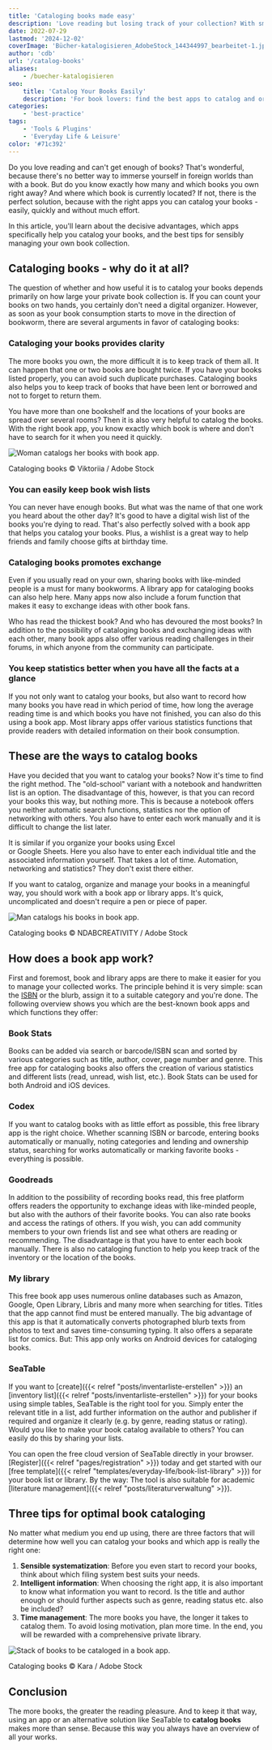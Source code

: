 ```yaml
---
title: 'Cataloging books made easy'
description: 'Love reading but losing track of your collection? With smart apps, you can catalog every book quickly—track locations, wishlists, lendings and stats. Explore the top tools to stay organized, share your list and turn your passion for books into a perfectly managed library—all with just a few taps.'
date: 2022-07-29
lastmod: '2024-12-02'
coverImage: 'Bücher-katalogisieren_AdobeStock_144344997_bearbeitet-1.jpg'
author: 'cdb'
url: '/catalog-books'
aliases:
    - /buecher-katalogisieren
seo:
    title: 'Catalog Your Books Easily'
    description: 'For book lovers: find the best apps to catalog and organize your books, collections, wishlists, and reading stats effortlessly.'
categories:
    - 'best-practice'
tags:
    - 'Tools & Plugins'
    - 'Everyday Life & Leisure'
color: '#71c392'
---
```


Do you love reading and can't get enough of books? That's wonderful, because there's no better way to immerse yourself in foreign worlds than with a book. But do you know exactly how many and which books you own right away? And where which book is currently located? If not, there is the perfect solution, because with the right apps you can catalog your books - easily, quickly and without much effort.

In this article, you'll learn about the decisive advantages, which apps specifically help you catalog your books, and the best tips for sensibly managing your own book collection.

## Cataloging books - why do it at all?

The question of whether and how useful it is to catalog your books depends primarily on how large your private book collection is. If you can count your books on two hands, you certainly don't need a digital organizer. However, as soon as your book consumption starts to move in the direction of bookworm, there are several arguments in favor of cataloging books:

### Cataloging your books provides clarity

The more books you own, the more difficult it is to keep track of them all. It can happen that one or two books are bought twice. If you have your books listed properly, you can avoid such duplicate purchases. Cataloging books also helps you to keep track of books that have been lent or borrowed and not to forget to return them.

You have more than one bookshelf and the locations of your books are spread over several rooms? Then it is also very helpful to catalog the books. With the right book app, you know exactly which book is where and don't have to search for it when you need it quickly.

![Woman catalogs her books with book app.](buecher-katalogisieren-frau.jpg)

Cataloging books © Viktoriia / Adobe Stock

### You can easily keep book wish lists

You can never have enough books. But what was the name of that one work you heard about the other day? It's good to have a digital wish list of the books you're dying to read. That's also perfectly solved with a book app that helps you catalog your books. Plus, a wishlist is a great way to help friends and family choose gifts at birthday time.

### Cataloging books promotes exchange

Even if you usually read on your own, sharing books with like-minded people is a must for many bookworms. A library app for cataloging books can also help here. Many apps now also include a forum function that makes it easy to exchange ideas with other book fans.

Who has read the thickest book? And who has devoured the most books? In addition to the possibility of cataloging books and exchanging ideas with each other, many book apps also offer various reading challenges in their forums, in which anyone from the community can participate.

### You keep statistics better when you have all the facts at a glance

If you not only want to catalog your books, but also want to record how many books you have read in which period of time, how long the average reading time is and which books you have not finished, you can also do this using a book app. Most library apps offer various statistics functions that provide readers with detailed information on their book consumption.

## These are the ways to catalog books

Have you decided that you want to catalog your books? Now it's time to find the right method. The "old-school" variant with a notebook and handwritten list is an option. The disadvantage of this, however, is that you can record your books this way, but nothing more. This is because a notebook offers you neither automatic search functions, statistics nor the option of networking with others. You also have to enter each work manually and it is difficult to change the list later.

It is similar if you organize your books using Excel  
or Google Sheets. Here you also have to enter each individual title and the associated information yourself. That takes a lot of time. Automation, networking and statistics? They don't exist there either.

If you want to catalog, organize and manage your books in a meaningful way, you should work with a book app or library apps. It's quick, uncomplicated and doesn't require a pen or piece of paper.

![Man catalogs his books in book app.](buecher-katalogisieren-mann.jpg)

Cataloging books © NDABCREATIVITY / Adobe Stock

## How does a book app work?

First and foremost, book and library apps are there to make it easier for you to manage your collected works. The principle behind it is very simple: scan the [ISBN](https://de.wikipedia.org/wiki/Internationale_Standardbuchnummer) or the blurb, assign it to a suitable category and you're done. The following overview shows you which are the best-known book apps and which functions they offer:

### Book Stats

Books can be added via search or barcode/ISBN scan and sorted by various categories such as title, author, cover, page number and genre. This free app for cataloging books also offers the creation of various statistics and different lists (read, unread, wish list, etc.). Book Stats can be used for both Android and iOS devices.

### Codex

If you want to catalog books with as little effort as possible, this free library app is the right choice. Whether scanning ISBN or barcode, entering books automatically or manually, noting categories and lending and ownership status, searching for works automatically or marking favorite books - everything is possible.

### Goodreads

In addition to the possibility of recording books read, this free platform offers readers the opportunity to exchange ideas with like-minded people, but also with the authors of their favorite books. You can also rate books and access the ratings of others. If you wish, you can add community members to your own friends list and see what others are reading or recommending. The disadvantage is that you have to enter each book manually. There is also no cataloging function to help you keep track of the inventory or the location of the books.

### My library

This free book app uses numerous online databases such as Amazon, Google, Open Library, Libris and many more when searching for titles. Titles that the app cannot find must be entered manually. The big advantage of this app is that it automatically converts photographed blurb texts from photos to text and saves time-consuming typing. It also offers a separate list for comics. But: This app only works on Android devices for cataloging books.

### SeaTable

If you want to [create]({{< relref "posts/inventarliste-erstellen" >}}) an [inventory list]({{< relref "posts/inventarliste-erstellen" >}}) for your books using simple tables, SeaTable is the right tool for you. Simply enter the relevant title in a list, add further information on the author and publisher if required and organize it clearly (e.g. by genre, reading status or rating). Would you like to make your book catalog available to others? You can easily do this by sharing your lists.

You can open the free cloud version of SeaTable directly in your browser. [Register]({{< relref "pages/registration" >}}) today and get started with our [free template]({{< relref "templates/everyday-life/book-list-library" >}}) for your book list or library. By the way: The tool is also suitable for academic [literature management]({{< relref "posts/literaturverwaltung" >}}).

## Three tips for optimal book cataloging

No matter what medium you end up using, there are three factors that will determine how well you can catalog your books and which app is really the right one:

1. **Sensible systematization**: Before you even start to record your books, think about which filing system best suits your needs.
2. **Intelligent information**: When choosing the right app, it is also important to know what information you want to record. Is the title and author enough or should further aspects such as genre, reading status etc. also be included?
3. **Time management**: The more books you have, the longer it takes to catalog them. To avoid losing motivation, plan more time. In the end, you will be rewarded with a comprehensive private library.

![Stack of books to be cataloged in a book app.](buecher-stapel.jpg)

Cataloging books © Kara / Adobe Stock

## Conclusion

The more books, the greater the reading pleasure. And to keep it that way, using an app or an alternative solution like SeaTable to **catalog books** makes more than sense. Because this way you always have an overview of all your works.
